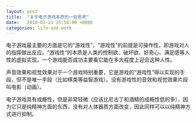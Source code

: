 ```yaml
---
layout: post
title:  "关于电子游戏本质的一些思考"
date:   2010-01-21 15:50:00 +0800
categories: life-and-work
---
```


电子游戏最主要的方面是它的“游戏性”，“游戏性”的前提是可操作性，即游戏对人的指挥做出反应。“游戏性”的本质是人类的控制欲、破坏欲、好奇心、满足感等人性的虚拟实现。一个游戏能否成功主要看它能在多大程度上迎合这种人性。

声音效果和视觉效果对于一个游戏特别重要，它是游戏的“游戏性”得以实现的手段，但不是唯一手段（比如棋类等益智游戏）。没有游戏性的音效和视觉效果片段叫电影（动画）。

电子游戏具有成瘾性，但是非常轻微（应该比尼古丁和酒精的成瘾性低的多），因为它只是纯精神方面的东西，没有对人体器质方面改变，因此同样可以以纯精神方式进行抑制。
